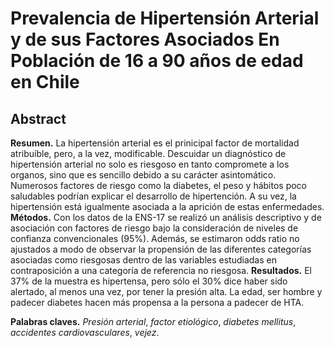 # Prevalencia de Hipertensión Arterial y de sus Factores Asociados  En Población de 16 a 90 años de edad en Chile

## Abstract

**Resumen.** La hipertensión arterial es el prinicipal factor de mortalidad atribuíble, pero, a la vez, modificable. Descuidar un diagnóstico
de hipertensión arterial no solo es riesgoso en tanto compromete a los organos, sino que es sencillo debido a su carácter asintomático.
Numerosos factores de riesgo como la diabetes, el peso y hábitos poco saludables podrían explicar el desarrollo de hipertención. A
su vez, la hipertensión está igualmente asociada a la aprición de estas enfermedades. **Métodos.** Con los datos de la ENS-17 se realizó
un análisis descriptivo y de asociación con factores de riesgo bajo la consideración de niveles de confianza convencionales (95%).
Además, se estimaron odds ratio no ajustados a modo de observar la propensión de las diferentes categorías asociadas como riesgosas
dentro de las variables estudiadas en contraposición a una categoría de referencia no riesgosa. **Resultados.** El 37% de la muestra
es hipertensa, pero sólo el 30% dice haber sido alertado, al menos una vez, por tener la presión alta. La edad, ser hombre y padecer
diabetes hacen más propensa a la persona a padecer de HTA. 

**Palabras claves.** _Presión arterial_, _factor etiológico_, _diabetes mellitus_, _accidentes cardiovasculares_, _vejez_.
